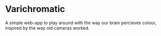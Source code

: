 # Varichromatic

A simple web-app to play around with the way our brain percieves colour, inspired by the way old cameras worked.

